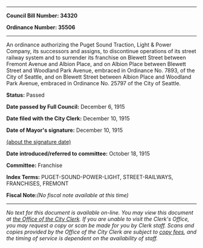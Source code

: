 

********

**Council Bill Number: 34320**
   
**Ordinance Number: 35506**
********

 An ordinance authorizing the Puget Sound Traction, Light & Power Company, its successors and assigns, to discontinue operations of its street railway system and to surrender its franchise on Blewett Street between Fremont Avenue and Albion Place, and on Albion Place between Blewett Street and Woodland Park Avenue, embraced in Ordinance No. 7893, of the City of Seattle, and on Blewett Street between Albion Place and Woodland Park Avenue, embraced in Ordinance No. 25797 of the City of Seattle.

**Status:** Passed
   
**Date passed by Full Council:** December 6, 1915
   
**Date filed with the City Clerk:** December 10, 1915
   
**Date of Mayor's signature:** December 10, 1915
   
[(about the signature date)](/~public/approvaldate.htm)
   
   
   
**Date introduced/referred to committee:** October 18, 1915
   
**Committee:** Franchise
   
   
**Index Terms:** PUGET-SOUND-POWER-LIGHT, STREET-RAILWAYS, FRANCHISES, FREMONT

**Fiscal Note:**_(No fiscal note available at this time)_
********

_No text for this document is available on-line. You may view this document at [the Office of the City Clerk](http://www.seattle.gov/leg/clerk/contactUs.htm). If you are unable to visit the Clerk's Office, you may request a copy or scan be made for you by Clerk staff. Scans and copies provided by the Office of the City Clerk are subject to [copy fees](http://clerk.seattle.gov/~public/clerkfees.htm), and the timing of service is dependent on the availability of staff._

